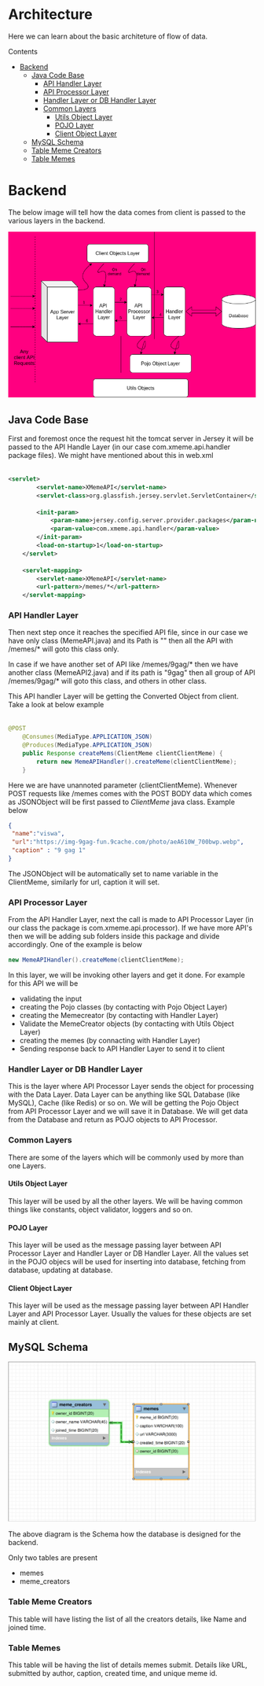 # Architecture

Here we can learn about the basic architeture of flow of data.

Contents

- [Backend](#backend)
    - [Java Code Base](#java-code-base)
        - [API Handler Layer](#api-handler-layer)
        - [API Processor Layer](#api-processor-layer)
        - [Handler Layer or DB Handler Layer](#handler-layer-or-db-handler-layer)
        - [Common Layers](#common-layers)
            - [Utils Object Layer](#utils-object-layer)
            - [POJO Layer](#pojo-layer)
            - [Client Object Layer](#client-object-layer)
    - [MySQL Schema](#mysql-schema)
    - [Table Meme Creators](#table-meme-creators)
    - [Table Memes](#table-memes)


# Backend

The below image will tell how the data comes from client is passed to the various layers in the backend.

![Backend Arch Dia](./arch.png)

## Java Code Base
First and foremost once the request hit the tomcat server in Jersey it will be passed to the  API Handle Layer (in our case com.xmeme.api.handler package files). We might have mentioned about this in web.xml

```xml

<servlet>
        <servlet-name>XMemeAPI</servlet-name>
        <servlet-class>org.glassfish.jersey.servlet.ServletContainer</servlet-class>

        <init-param>
            <param-name>jersey.config.server.provider.packages</param-name>
            <param-value>com.xmeme.api.handler</param-value>
        </init-param>
        <load-on-startup>1</load-on-startup>
    </servlet>

    <servlet-mapping>
        <servlet-name>XMemeAPI</servlet-name>
        <url-pattern>/memes/*</url-pattern>
    </servlet-mapping>
```

### API Handler Layer

Then next step once it reaches the specified API file, since in our case we have only class (MemeAPI.java) and its Path is "" then all the API with /memes/* will goto this class only.

In case if we have another set of API like /memes/9gag/* then we have another class (MemeAPI2.java) and if its path is "9gag" then all group of API /memes/9gag/* will goto this class, and others in other class.

This API handler Layer will be getting the Converted Object from client. Take a look at below example

```java

@POST
    @Consumes(MediaType.APPLICATION_JSON)
    @Produces(MediaType.APPLICATION_JSON)
    public Response createMems(ClientMeme clientClientMeme) {
        return new MemeAPIHandler().createMeme(clientClientMeme);
    }

```

Here we are have unannoted parameter (clientClientMeme). Whenever POST requests like /memes comes with the POST BODY data which comes as JSONObject will be first passed to *ClientMeme* java class. Example below

```json
{
 "name":"viswa",
 "url":"https://img-9gag-fun.9cache.com/photo/aeA610W_700bwp.webp",
 "caption" : "9 gag 1"
}
```

The JSONObject will be automatically set to name variable in the ClientMeme, similarly for url, caption it will set.

### API Processor Layer

From the API Handler Layer, next the call is made to API Processor Layer (in our class the package is com.xmeme.api.processor). If we have more API's then we will be adding sub folders inside this package and divide accordingly. One of the example is  below

```java
new MemeAPIHandler().createMeme(clientClientMeme);
```

In this layer, we will be invoking other layers and get it done. For example for this API we will be 

- validating the input
- creating the Pojo classes (by contacting with Pojo Object Layer)
- creating the Memecreator (by contacting with Handler Layer)
- Validate the MemeCreator objects (by contacting with Utils Object Layer)
- creating the memes (by connacting with Handler Layer)
- Sending response back to API Handler Layer to send it to client


### Handler Layer or DB Handler Layer

This is the layer where API Processor Layer sends the object for processing with the Data Layer. Data Layer can be anything like SQL Database (like MySQL), Cache (like Redis) or so on. We will be getting the Pojo Object  from API Processor Layer and we will save it in Database. We will get data from the Database and return as POJO objects to API Processor.


### Common Layers

There are some of the layers which will be commonly used by more than one Layers.


#### Utils Object Layer

This layer will be used by all the other layers. We will be having common things like constants, object validator, loggers and so on. 


#### POJO Layer

This layer will be used as the message passing layer between API Processor Layer and Handler Layer or DB Handler Layer. All the values set in the POJO objecs will be used for inserting into database, fetching from database, updating at database.


#### Client Object Layer

This layer will be used as the message passing layer between API Handler Layer and API Processor Layer. Usually the values for these objects are set mainly at client.

## MySQL Schema

![MySQL Schema](./schema.png)

The above diagram is the Schema how the database is designed for the backend.

Only two tables are present

- memes
- meme_creators

### Table Meme Creators

This table will have listing the list of all the creators details, like Name and joined time.

### Table Memes

This table will be having the list of details memes submit. Details like URL, submitted by author, caption, created time, and unique meme id.